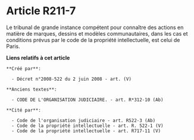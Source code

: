 # Article R211-7

Le tribunal de grande instance compétent pour connaître des actions en matière de marques, dessins et modèles communautaires,
dans les cas et conditions prévus par le code de la propriété intellectuelle, est celui de Paris.

**Liens relatifs à cet article**

	**Créé par**:

	  - Décret n°2008-522 du 2 juin 2008 - art. (V)

	**Anciens textes**:

	  - CODE DE L'ORGANISATION JUDICIAIRE. - art. R*312-10 (Ab)

	**Cité par**:

	  - Code de l'organisation judiciaire - art. R522-3 (Ab)
	  - Code de la propriété intellectuelle - art. R. 522-1 (V)
	  - Code de la propriété intellectuelle - art. R717-11 (V)
